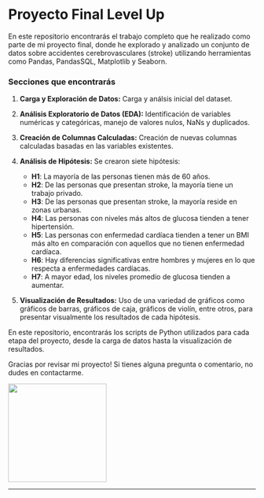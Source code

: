 
# Proyecto Final Level Up

En este repositorio encontrarás el trabajo completo que he realizado como parte de mi proyecto final, donde he explorado y analizado un conjunto de datos sobre accidentes cerebrovasculares (stroke) utilizando herramientas como Pandas, PandasSQL, Matplotlib y Seaborn. 

### Secciones que encontrarás

1. **Carga y Exploración de Datos:** Carga y análsis inicial del dataset.

2. **Análisis Exploratorio de Datos (EDA):** Identificación de variables numéricas y categóricas, manejo de valores nulos, NaNs y duplicados.

3. **Creación de Columnas Calculadas:** Creación de nuevas columnas calculadas basadas en las variables existentes.

4. **Análisis de Hipótesis:** Se crearon siete hipótesis:
     - **H1**: La mayoría de las personas tienen más de 60 años.
     - **H2**: De las personas que presentan stroke, la mayoría tiene un trabajo privado.
     - **H3**: De las personas que presentan stroke, la mayoría reside en zonas urbanas.
     - **H4**: Las personas con niveles más altos de glucosa tienden a tener hipertensión.
     - **H5**: Las personas con enfermedad cardíaca tienden a tener un BMI más alto en comparación con aquellos que no tienen enfermedad cardíaca.
     - **H6**: Hay diferencias significativas entre hombres y mujeres en lo que respecta a enfermedades cardíacas.
     - **H7**: A mayor edad, los niveles promedio de glucosa tienden a aumentar.

5. **Visualización de Resultados:** Uso de una variedad de gráficos como gráficos de barras, gráficos de caja, gráficos de violín, entre otros, para presentar visualmente los resultados de cada hipótesis.


En este repositorio, encontrarás los scripts de Python utilizados para cada etapa del proyecto, desde la carga de datos hasta la visualización de resultados.

Gracias por revisar mi proyecto! Si tienes alguna pregunta o comentario, no dudes en contactarme.

<img src='https://github.com/giulialvaro/tp_final_intro_python_cienca_de_datos/assets/143031921/7342b611-9e1e-4b78-ab25-f17c0a0908a2' width='200px' />

--- 
